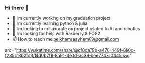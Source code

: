 ### Hi there 👋


- 🔭 I’m currently working on my graduation project 
- 🌱 I’m currently learning python & julia
- 👯 I’m looking to collaborate on project related to AI and robotics
- 🤔 I’m looking for help with Rasberry & ROS2
- 📫 How to reach me:belkhamsaayhem09@gmail.com

src="https://wakatime.com/share/@cf8da79b-a470-449f-8b0c-f235c18b2fd3/f4d0b7f9-8a91-4e0d-ac39-bee7747d0445.svg"

<!--START_SECTION:waka-->



<!--END_SECTION:waka-->
